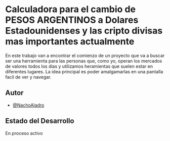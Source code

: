 
# Calculadora para el cambio de PESOS ARGENTINOS a Dolares Estadounidenses y las cripto divisas mas importantes actualmente

En este trabajo van a encontrar el comienzo de un proyecto que va a buscar ser una herramienta para las personas que, como yo, operan los mercados de valores todos los dias y utilizamos heramientas que suelen estar en diferentes lugares. La idea principal es poder amalgamarlas en una pantalla facil de ver y navegar.


## Autor

- [@NachoAladro](https://github.com/IgnacioAladro)


## Estado del Desarrollo

En proceso activo
